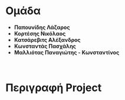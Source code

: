 <h1>Ομάδα</h1>
<ul>
  <li><b>Παπουνίδης Λάζαρος</b></li>
  <li><b>Κορτέσης Νικόλαος</b></li>
  <li><b>Κατσάρεβιτς Αλέξανδρος</b></li>
  <li><b>Κωνσταντάς Πασχάλης</b></li>
  <li><b><a src="https://github.com/pmalliotas">Μαλλιότας Παναγιώτης - Κωνσταντίνος</a></b></li>
</ul>
<br>

<h1>Περιγραφή Project</h2>
